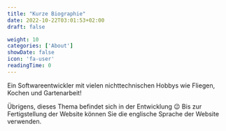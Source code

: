 ```yaml
---
title: "Kurze Biographie"
date: 2022-10-22T03:01:53+02:00
draft: false

weight: 10
categories: ['About']
showDate: false
icon: 'fa-user'
readingTime: 0
---
```

Ein Softwareentwickler mit vielen nichttechnischen Hobbys wie Fliegen, Kochen und Gartenarbeit!

Übrigens, dieses Thema befindet sich in der Entwicklung 😉
Bis zur Fertigstellung der Website können Sie die englische Sprache der Website verwenden.
